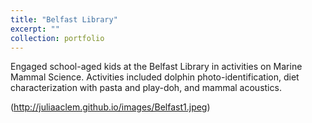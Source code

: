 ```yaml
---
title: "Belfast Library"
excerpt: ""
collection: portfolio
---
```

Engaged school-aged kids at the Belfast Library in activities on Marine Mammal Science. Activities included dolphin photo-identification, diet characterization with pasta and play-doh, and mammal acoustics.

(http://juliaaclem.github.io/images/Belfast1.jpeg)
